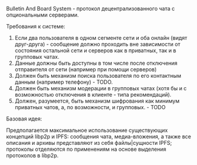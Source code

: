 Bulletin And Board System - протокол децентрализованного чата с опциональными серверами.

Требования к системе:
1) Если два пользователя в одном сегменте сети и оба онлайн (видят друг-друга) - сообщение должно проходить вне зависимости от состояния остальной сети и серверов как в приватных, так и в групповых чатах.
2) Данные должны быть доступны в том числе после отключения отправителя от сети (например при помощи серверов)
3) Должен быть механизм поиска пользователя по его контактным данным (например телефону) - TODO.
4) Должен быть механизм модерации в групповых чатах (хотя бы и с возможностью отключения в клиенте - типа рекомендаций).
5) Должен, разумеется, быть механизм шифрования как минимум приватных чатов, а, по возможности, и групповых. - TODO

Базовая идея:

Предполагается максимальное использование существующих концепций libp2p и IPFS: сообщения чата, медиа-вложения, а также все описания и архивы представляют из себя файлы|сущности IPFS; протоколы отделяются по применениям на основе выделения протоколов в libp2p.
